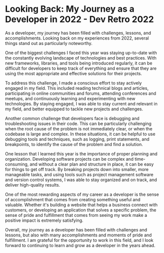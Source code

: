 # Looking Back: My Journey as a Developer in 2022 - Dev Retro 2022

As a developer, my journey has been filled with challenges, lessons, and accomplishments. Looking back on my experiences from 2022, several things stand out as particularly noteworthy.

One of the biggest challenges I faced this year was staying up-to-date with the constantly evolving landscape of technologies and best practices. With new frameworks, libraries, and tools being introduced regularly, it can be difficult for developers to keep track of everything and ensure that they are using the most appropriate and effective solutions for their projects.

To address this challenge, I made a conscious effort to stay actively engaged in my field. This included reading technical blogs and articles, participating in online communities and forums, attending conferences and meetups, and continuously learning and experimenting with new technologies. By staying engaged, I was able to stay current and relevant in my field, and better equipped to tackle new projects and challenges.

Another common challenge that developers face is debugging and troubleshooting issues in their code. This can be particularly challenging when the root cause of the problem is not immediately clear, or when the codebase is large and complex. In these situations, it can be helpful to use debugging tools and techniques, such as logging, print statements, and breakpoints, to identify the cause of the problem and find a solution.

One lesson that I learned this year is the importance of proper planning and organization. Developing software projects can be complex and time-consuming, and without a clear plan and structure in place, it can be easy for things to get off track. By breaking projects down into smaller, more manageable tasks, and using tools such as project management software and version control systems, I was able to stay organized and on track, and deliver high-quality results.

One of the most rewarding aspects of my career as a developer is the sense of accomplishment that comes from creating something useful and valuable. Whether it's building a website that helps a business connect with customers, or developing an application that solves a specific problem, the sense of pride and fulfillment that comes from seeing my work make a positive impact is extremely satisfying.

Overall, my journey as a developer has been filled with challenges and lessons, but also with many accomplishments and moments of pride and fulfillment. I am grateful for the opportunity to work in this field, and I look forward to continuing to learn and grow as a developer in the years ahead.